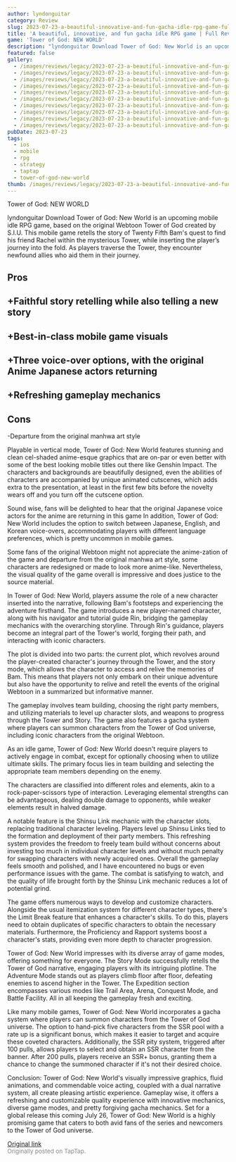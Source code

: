 ```yaml
---
author: lyndonguitar
category: Review
slug: 2023-07-23-a-beautiful-innovative-and-fun-gacha-idle-rpg-game-full-review-tower-of-god-new-world
title: 'A beautiful, innovative, and fun gacha idle RPG game | Full Review - Tower of God: New World'
game: 'Tower of God: NEW WORLD'
description: "lyndonguitar Download Tower of God: New World is an upcoming mobile idle RPG game, based on the original Webtoon Tower of God created by S.I.U. This mobile game retells the story of Twenty Fifth Bam's quest to find his friend Rachel within the mysterious Tower, while inserting the player’s journey into the fold. As players traverse the Tower, they encounter newfound allies who aid them in their journey."
featured: false
gallery:
  - /images/reviews/legacy/2023-07-23-a-beautiful-innovative-and-fun-gacha-idle-rpg-game--full-review---tower-of-god-new-world-0.avif
  - /images/reviews/legacy/2023-07-23-a-beautiful-innovative-and-fun-gacha-idle-rpg-game--full-review---tower-of-god-new-world-1.avif
  - /images/reviews/legacy/2023-07-23-a-beautiful-innovative-and-fun-gacha-idle-rpg-game--full-review---tower-of-god-new-world-2.avif
  - /images/reviews/legacy/2023-07-23-a-beautiful-innovative-and-fun-gacha-idle-rpg-game--full-review---tower-of-god-new-world-3.avif
  - /images/reviews/legacy/2023-07-23-a-beautiful-innovative-and-fun-gacha-idle-rpg-game--full-review---tower-of-god-new-world-4.avif
  - /images/reviews/legacy/2023-07-23-a-beautiful-innovative-and-fun-gacha-idle-rpg-game--full-review---tower-of-god-new-world-5.avif
  - /images/reviews/legacy/2023-07-23-a-beautiful-innovative-and-fun-gacha-idle-rpg-game--full-review---tower-of-god-new-world-6.avif
  - /images/reviews/legacy/2023-07-23-a-beautiful-innovative-and-fun-gacha-idle-rpg-game--full-review---tower-of-god-new-world-7.avif
  - /images/reviews/legacy/2023-07-23-a-beautiful-innovative-and-fun-gacha-idle-rpg-game--full-review---tower-of-god-new-world-8.avif
  - /images/reviews/legacy/2023-07-23-a-beautiful-innovative-and-fun-gacha-idle-rpg-game--full-review---tower-of-god-new-world-9.avif
pubDate: 2023-07-23
tags:
  - ios
  - mobile
  - rpg
  - strategy
  - taptap
  - tower-of-god-new-world
thumb: /images/reviews/legacy/2023-07-23-a-beautiful-innovative-and-fun-gacha-idle-rpg-game--full-review---tower-of-god-new-world-0.avif
---
```


Tower of God: NEW WORLD

lyndonguitar
Download
Tower of God: New World is an upcoming mobile idle RPG game, based on the original Webtoon Tower of God created by S.I.U. This mobile game retells the story of Twenty Fifth Bam's quest to find his friend Rachel within the mysterious Tower, while inserting the player’s journey into the fold. As players traverse the Tower, they encounter newfound allies who aid them in their journey.




## Pros



## +Faithful story retelling while also telling a new story


## +Best-in-class mobile game visuals


## +Three voice-over options, with the original Anime Japanese actors returning


## +Refreshing gameplay mechanics




## Cons


-Departure from the original manhwa art style

Playable in vertical mode, Tower of God: New World features stunning and clean cel-shaded anime-esque graphics that are on-par or even better with some of the best looking mobile titles out there like Genshin Impact. The characters and backgrounds are beautifully designed, even the abilities of characters are accompanied by unique animated cutscenes, which adds extra to the presentation, at least in the first few bits before the novelty wears off and you turn off the cutscene option.

Sound wise, fans will be delighted to hear that the original Japanese voice actors for the anime are returning in this game In addition, Tower of God: New World includes the option to switch between Japanese, English, and Korean voice-overs, accommodating players with different language preferences, which is pretty uncommon in mobile games.

Some fans of the original Webtoon might not appreciate the anime-zation of the game and departure from the original manhwa art style, some characters are redesigned or made to look more anime-like. Nevertheless, the visual quality of the game overall is impressive and does justice to the source material.

In Tower of God: New World, players assume the role of a new character inserted into the narrative, following Bam's footsteps and experiencing the adventure firsthand. The game introduces a new player-named character, along with his navigator and tutorial guide Rin, bridging the gameplay mechanics with the overarching storyline. Through Rin's guidance, players become an integral part of the Tower's world, forging their path, and interacting with iconic characters.

The plot is divided into two parts: the current plot, which revolves around the player-created character's journey through the Tower, and the story mode, which allows the character to access and relive the memories of Bam. This means that players not only embark on their unique adventure but also have the opportunity to relive and retell the events of the original Webtoon in a summarized but informative manner.

The gameplay involves team building, choosing the right party members, and utilizing materials to level up character slots, and weapons to progress through the Tower and Story. The game also features a gacha system where players can summon characters from the Tower of God universe, including iconic characters from the original Webtoon.

As an idle game, Tower of God: New World doesn't require players to actively engage in combat, except for optionally choosing when to utilize ultimate skills. The primary focus lies in team building and selecting the appropriate team members depending on the enemy.

The characters are classified into different roles and elements, akin to a rock-paper-scissors type of interaction. Leveraging elemental strengths can be advantageous, dealing double damage to opponents, while weaker elements result in halved damage.

A notable feature is the Shinsu Link mechanic with the character slots, replacing traditional character leveling. Players level up Shinsu Links tied to the formation and deployment of their party members. This refreshing system provides the freedom to freely team build without concerns about investing too much in individual character levels and without much penalty for swapping characters with newly acquired ones. Overall the gameplay feels smooth and polished, and I have encountered no bugs or even performance issues with the game. The combat is satisfying to watch, and the quality of life brought forth by the Shinsu Link mechanic reduces a lot of potential grind.

The game offers numerous ways to develop and customize characters. Alongside the usual itemization system for different character types, there's the Limit Break feature that enhances a character's skills. To do this, players need to obtain duplicates of specific characters to obtain the necessary materials. Furthermore, the Proficiency and Rapport systems boost a character's stats, providing even more depth to character progression.

Tower of God: New World impresses with its diverse array of game modes, offering something for everyone. The Story Mode successfully retells the Tower of God narrative, engaging players with its intriguing plotline. The Adventure Mode stands out as players climb floor after floor, defeating enemies to ascend higher in the Tower. The Expedition section encompasses various modes like Trail Area, Arena, Conquest Mode, and Battle Facility. All in all keeping the gameplay fresh and exciting.

Like many mobile games, Tower of God: New World incorporates a gacha system where players can summon characters from the Tower of God universe. The option to hand-pick five characters from the SSR pool with a rate up is a significant bonus, which makes it easier to target and acquire these coveted characters. Additionally, the SSR pity system, triggered after 100 pulls, allows players to select and obtain an SSR character from the banner. After 200 pulls, players receive an SSR+ bonus, granting them a chance to change the summoned character if it's not their desired choice.

Conclusion:
Tower of God: New World's visually impressive graphics, fluid animations, and commendable voice acting, coupled with a dual narrative system, all create pleasing artistic experience. Gameplay wise, it offers a refreshing and customizable quality experience with innovative mechanics, diverse game modes, and pretty forgiving gacha mechanics. Set for a global release this coming July 26, Tower of God: New World is a highly promising game that caters to both avid fans of the series and newcomers to the Tower of God universe.

[Original link](https://m.taptap.io/post/6040728?share_id=0dd7029fc689&utm_medium=share&utm_source=discord)<br><span style="font-size: 0.95em; color: #888;">Originally posted on TapTap.</span>